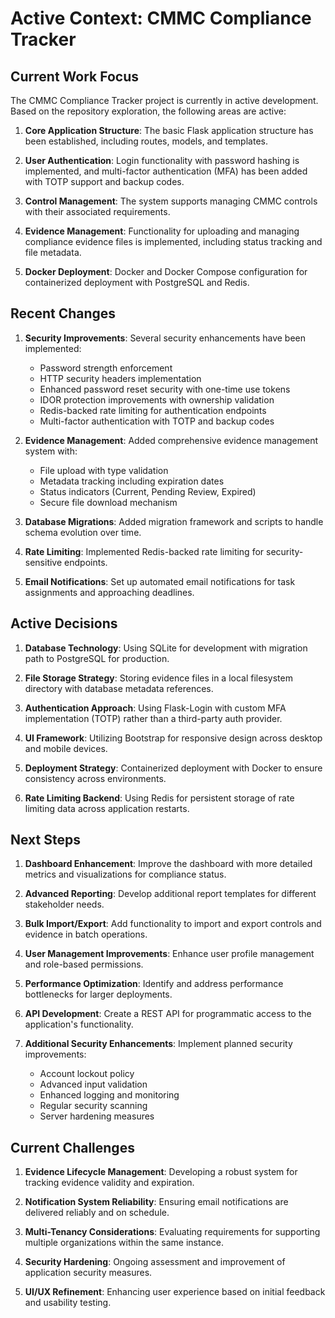 # Active Context: CMMC Compliance Tracker

## Current Work Focus

The CMMC Compliance Tracker project is currently in active development. Based on the repository exploration, the following areas are active:

1. **Core Application Structure**: The basic Flask application structure has been established, including routes, models, and templates.

2. **User Authentication**: Login functionality with password hashing is implemented, and multi-factor authentication (MFA) has been added with TOTP support and backup codes.

3. **Control Management**: The system supports managing CMMC controls with their associated requirements.

4. **Evidence Management**: Functionality for uploading and managing compliance evidence files is implemented, including status tracking and file metadata.

5. **Docker Deployment**: Docker and Docker Compose configuration for containerized deployment with PostgreSQL and Redis.

## Recent Changes

1. **Security Improvements**: Several security enhancements have been implemented:
   - Password strength enforcement
   - HTTP security headers implementation
   - Enhanced password reset security with one-time use tokens
   - IDOR protection improvements with ownership validation
   - Redis-backed rate limiting for authentication endpoints
   - Multi-factor authentication with TOTP and backup codes

2. **Evidence Management**: Added comprehensive evidence management system with:
   - File upload with type validation
   - Metadata tracking including expiration dates
   - Status indicators (Current, Pending Review, Expired)
   - Secure file download mechanism

3. **Database Migrations**: Added migration framework and scripts to handle schema evolution over time.

4. **Rate Limiting**: Implemented Redis-backed rate limiting for security-sensitive endpoints.

5. **Email Notifications**: Set up automated email notifications for task assignments and approaching deadlines.

## Active Decisions

1. **Database Technology**: Using SQLite for development with migration path to PostgreSQL for production.

2. **File Storage Strategy**: Storing evidence files in a local filesystem directory with database metadata references.

3. **Authentication Approach**: Using Flask-Login with custom MFA implementation (TOTP) rather than a third-party auth provider.

4. **UI Framework**: Utilizing Bootstrap for responsive design across desktop and mobile devices.

5. **Deployment Strategy**: Containerized deployment with Docker to ensure consistency across environments.

6. **Rate Limiting Backend**: Using Redis for persistent storage of rate limiting data across application restarts.

## Next Steps

1. **Dashboard Enhancement**: Improve the dashboard with more detailed metrics and visualizations for compliance status.

2. **Advanced Reporting**: Develop additional report templates for different stakeholder needs.

3. **Bulk Import/Export**: Add functionality to import and export controls and evidence in batch operations.

4. **User Management Improvements**: Enhance user profile management and role-based permissions.

5. **Performance Optimization**: Identify and address performance bottlenecks for larger deployments.

6. **API Development**: Create a REST API for programmatic access to the application's functionality.

7. **Additional Security Enhancements**: Implement planned security improvements:
   - Account lockout policy
   - Advanced input validation
   - Enhanced logging and monitoring
   - Regular security scanning
   - Server hardening measures

## Current Challenges

1. **Evidence Lifecycle Management**: Developing a robust system for tracking evidence validity and expiration.

2. **Notification System Reliability**: Ensuring email notifications are delivered reliably and on schedule.

3. **Multi-Tenancy Considerations**: Evaluating requirements for supporting multiple organizations within the same instance.

4. **Security Hardening**: Ongoing assessment and improvement of application security measures.

5. **UI/UX Refinement**: Enhancing user experience based on initial feedback and usability testing. 